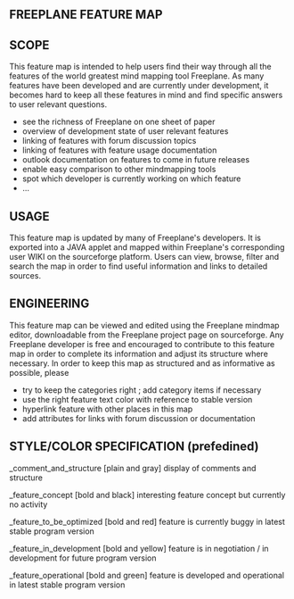 FREEPLANE FEATURE MAP
---------------------



SCOPE
-----

This feature map is intended to help users find their way through all the features of the world greatest mind mapping tool Freeplane. As many features have been developed and are currently under development, it becomes hard to keep all these features in mind and find specific answers to user relevant questions.

- see the richness of Freeplane on one sheet of paper
- overview of development state of user relevant features
- linking of features with forum discussion topics
- linking of features with feature usage documentation
- outlook documentation on features to come in future releases
- enable easy comparison to other mindmapping tools
- spot which developer is currently working on which feature
- ...



USAGE
-----

This feature map is updated by many of Freeplane's developers. It is exported into a JAVA applet and mapped within Freeplane's corresponding user WIKI on the sourceforge platform. Users can view, browse, filter and search the map in order to find useful information and links to detailed sources.



ENGINEERING
-----------

This feature map can be viewed and edited using the Freeplane mindmap editor, downloadable from the Freeplane project page on sourceforge. Any Freeplane developer is free and encouraged to contribute to this feature map in order to complete its information and adjust its structure where necessary. In order to keep this map as structured and as informative as possible, please

- try to keep the categories right ; add category items if necessary
- use the right feature text color with reference to stable version
- hyperlink feature with other places in this map
- add attributes for links with forum discussion or documentation


STYLE/COLOR SPECIFICATION (prefedined)
--------------------------------------

  _comment_and_structure
    [plain and gray]
    display of comments and structure

  _feature_concept
    [bold and black]
    interesting feature concept but currently no activity

  _feature_to_be_optimized
    [bold and red]
    feature is currently buggy in latest stable program version

  _feature_in_development
    [bold and yellow]
    feature is in negotiation / in development for future program version

  _feature_operational
    [bold and green]
    feature is developed and operational in latest stable program version
